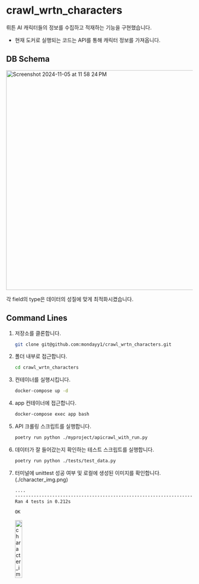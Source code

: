 # crawl_wrtn_characters

뤼튼 AI 캐릭터들의 정보를 수집하고 적재하는 기능을 구현했습니다.

- 현재 도커로 실행되는 코드는 API를 통해 캐릭터 정보를 가져옵니다.

## DB Schema

<img width="593" alt="Screenshot 2024-11-05 at 11 58 24 PM" src="https://github.com/user-attachments/assets/afdbb833-f1d7-4c2f-abb8-a6514127db14">

각 field의 type은 데이터의 성질에 맞게 최적화시켰습니다.

## Command Lines

1. 저장소를 클론합니다.
    ```bash
    git clone git@github.com:mondayy1/crawl_wrtn_characters.git
    ```
2. 폴더 내부로 접근합니다.
    ```bash
    cd crawl_wrtn_characters
    ```
3. 컨테이너를 실행시킵니다.
    ```bash
    docker-compose up -d
    ```
4. app 컨테이너에 접근합니다.
    ```bash
    docker-compose exec app bash
    ```
5. API 크롤링 스크립트를 실행합니다.
    ```bash
    poetry run python ./myproject/apicrawl_with_run.py
    ```
6. 데이터가 잘 들어갔는지 확인하는 테스트 스크립트를 실행합니다.
    ```bash
    poetry run python ./tests/test_data.py
    ```
7. 터미널에 unittest 성공 여부 및 로컬에 생성된 이미지를 확인합니다. (./character_img.png)
    ```bash
    ....
    ----------------------------------------------------------------------
    Ran 4 tests in 0.212s

    OK
    ```
    
    <img src="https://github.com/user-attachments/assets/52fd7c24-a715-4e1f-945c-0c5a223c96b3" alt="character_img" width="20%">
